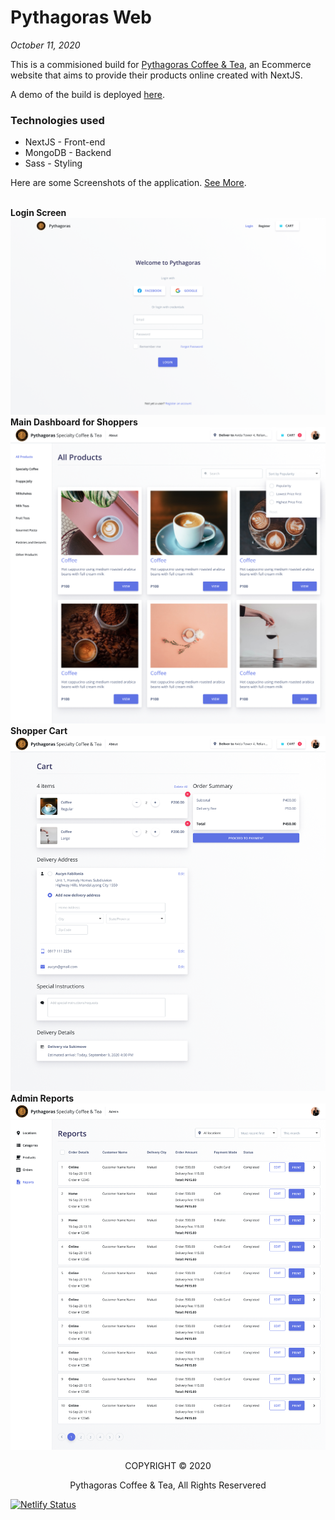 # Pythagoras Web

_October 11, 2020_

This is a commisioned build for [Pythagoras Coffee & Tea](https://www.facebook.com/PythagorasCoffeeTea), an Ecommerce website that aims to provide their products online created with NextJS.

A demo of the build is deployed [here](https://pythagoras.netlify.app).

### Technologies used

- NextJS - Front-end
- MongoDB - Backend
- Sass - Styling

Here are some Screenshots of the application. [See More](https://www.figma.com/file/4d4JcUfN3zkl4FWRTlc4Gb/Pythagoras).

<br />
<strong>Login Screen</strong>
<img src="./assets/readme/login.png">

<br />
<strong>Main Dashboard for Shoppers</strong>
<img src="./assets/readme/main.png">

<br />
<strong>Shopper Cart</strong>
<img src="./assets/readme/card.png">

<br />
<strong>Admin Reports</strong>
<img src="./assets/readme/reports.png">

<div align="center">
    <p>COPYRIGHT © 2020</p>
    <p>Pythagoras Coffee & Tea, All Rights Reservered</p>
</div>

[![Netlify Status](https://api.netlify.com/api/v1/badges/a51c0ee8-49bf-4c2c-84b5-f097af9e0568/deploy-status)](https://app.netlify.com/sites/pythaogoras/deploys)
